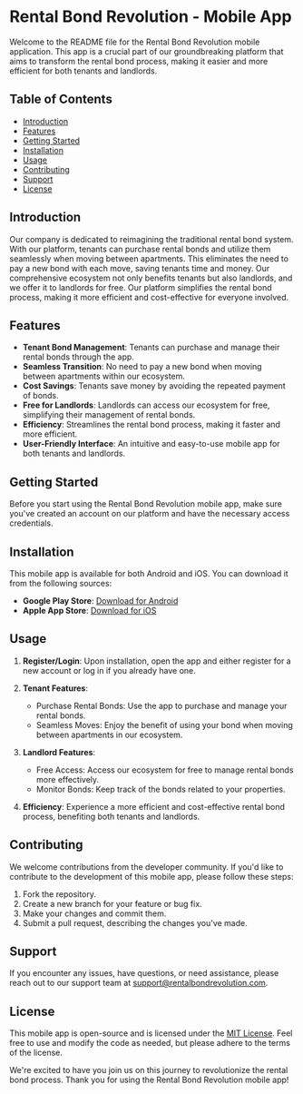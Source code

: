 # Rental Bond Revolution - Mobile App

Welcome to the README file for the Rental Bond Revolution mobile application. This app is a crucial part of our groundbreaking platform that aims to transform the rental bond process, making it easier and more efficient for both tenants and landlords. 

## Table of Contents

- [Introduction](#introduction)
- [Features](#features)
- [Getting Started](#getting-started)
- [Installation](#installation)
- [Usage](#usage)
- [Contributing](#contributing)
- [Support](#support)
- [License](#license)

## Introduction

Our company is dedicated to reimagining the traditional rental bond system. With our platform, tenants can purchase rental bonds and utilize them seamlessly when moving between apartments. This eliminates the need to pay a new bond with each move, saving tenants time and money. Our comprehensive ecosystem not only benefits tenants but also landlords, and we offer it to landlords for free. Our platform simplifies the rental bond process, making it more efficient and cost-effective for everyone involved.

## Features

- **Tenant Bond Management**: Tenants can purchase and manage their rental bonds through the app.
- **Seamless Transition**: No need to pay a new bond when moving between apartments within our ecosystem.
- **Cost Savings**: Tenants save money by avoiding the repeated payment of bonds.
- **Free for Landlords**: Landlords can access our ecosystem for free, simplifying their management of rental bonds.
- **Efficiency**: Streamlines the rental bond process, making it faster and more efficient.
- **User-Friendly Interface**: An intuitive and easy-to-use mobile app for both tenants and landlords.

## Getting Started

Before you start using the Rental Bond Revolution mobile app, make sure you've created an account on our platform and have the necessary access credentials.

## Installation

This mobile app is available for both Android and iOS. You can download it from the following sources:

- **Google Play Store**: [Download for Android](#)
- **Apple App Store**: [Download for iOS](#)

## Usage

1. **Register/Login**: Upon installation, open the app and either register for a new account or log in if you already have one.

2. **Tenant Features**:
   - Purchase Rental Bonds: Use the app to purchase and manage your rental bonds.
   - Seamless Moves: Enjoy the benefit of using your bond when moving between apartments in our ecosystem.

3. **Landlord Features**:
   - Free Access: Access our ecosystem for free to manage rental bonds more effectively.
   - Monitor Bonds: Keep track of the bonds related to your properties.

4. **Efficiency**: Experience a more efficient and cost-effective rental bond process, benefiting both tenants and landlords.

## Contributing

We welcome contributions from the developer community. If you'd like to contribute to the development of this mobile app, please follow these steps:

1. Fork the repository.
2. Create a new branch for your feature or bug fix.
3. Make your changes and commit them.
4. Submit a pull request, describing the changes you've made.

## Support

If you encounter any issues, have questions, or need assistance, please reach out to our support team at [support@rentalbondrevolution.com](mailto:support@rentalbondrevolution.com).

## License

This mobile app is open-source and is licensed under the [MIT License](LICENSE). Feel free to use and modify the code as needed, but please adhere to the terms of the license.

We're excited to have you join us on this journey to revolutionize the rental bond process. Thank you for using the Rental Bond Revolution mobile app!
